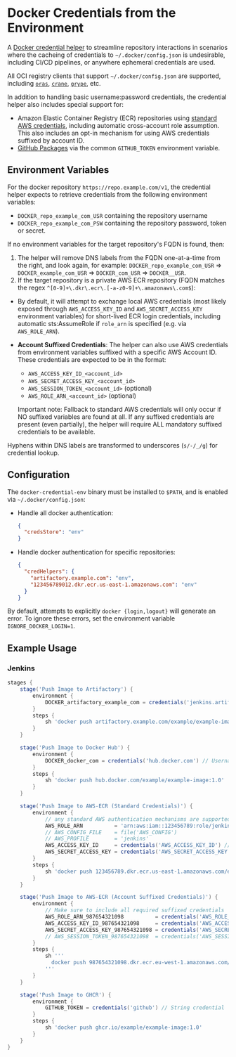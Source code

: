 # Docker Credentials from the Environment

A [Docker credential helper](https://docs.docker.com/engine/reference/commandline/login/#credential-helpers) to streamline repository interactions in scenarios where the cacheing of credentials to `~/.docker/config.json` is undesirable, including CI/CD pipelines, or anywhere ephemeral credentials are used.

All OCI registry clients that support `~/.docker/config.json` are supported, including [`oras`](https://oras.land/), [`crane`](https://github.com/google/go-containerregistry/blob/main/cmd/crane/README.md), [`grype`](https://github.com/anchore/grype), etc.

In addition to handling basic username:password credentials, the credential helper also includes special support for:

* Amazon Elastic Container Registry (ECR) repositories using [standard AWS credentials](https://docs.aws.amazon.com/cli/latest/userguide/cli-configure-envvars.html), including automatic cross-account role assumption. This also includes an opt-in mechanism for using AWS credentials suffixed by account ID.
* [GitHub Packages](https://ghcr.io/) via the common `GITHUB_TOKEN` environment variable.

## Environment Variables

For the docker repository `https://repo.example.com/v1`, the credential helper expects to retrieve credentials from the following environment variables:

* `DOCKER_repo_example_com_USR` containing the repository username
* `DOCKER_repo_example_com_PSW` containing the repository password, token or secret.

If no environment variables for the target repository's FQDN is found, then:

1. The helper will remove DNS labels from the FQDN one-at-a-time from the right, and look again, for example:
   `DOCKER_repo_example_com_USR` => `DOCKER_example_com_USR` => `DOCKER_com_USR` => `DOCKER__USR`.
2. If the target repository is a private AWS ECR repository (FQDN matches the regex `^[0-9]+\.dkr\.ecr\.[-a-z0-9]+\.amazonaws\.com$`):
* By default, it will attempt to exchange local AWS credentials (most likely exposed through `AWS_ACCESS_KEY_ID` and `AWS_SECRET_ACCESS_KEY` environment variables) for short-lived ECR login credentials, including automatic sts:AssumeRole if `role_arn` is specified (e.g. via `AWS_ROLE_ARN`).
* **Account Suffixed Credentials**: The helper can also use AWS credentials from environment variables suffixed with a specific AWS Account ID. These credentials are expected to be in the format:
    * `AWS_ACCESS_KEY_ID_<account_id>`
    * `AWS_SECRET_ACCESS_KEY_<account_id>`
    * `AWS_SESSION_TOKEN_<account_id>` (optional)
    * `AWS_ROLE_ARN_<account_id>` (optional)

  Important note: Fallback to standard AWS credentials will only occur if NO suffixed variables are found at all. If any suffixed credentials are present (even partially), the helper will require ALL mandatory suffixed credentials to be available.

Hyphens within DNS labels are transformed to underscores (`s/-/_/g`) for credential lookup.

## Configuration

The `docker-credential-env` binary must be installed to `$PATH`, and is enabled via `~/.docker/config.json`:

* Handle all docker authentication:

  ```json
  {
    "credsStore": "env"
  }
  ```

* Handle docker authentication for specific repositories:

  ```json
  {
    "credHelpers": {
      "artifactory.example.com": "env",
      "123456789012.dkr.ecr.us-east-1.amazonaws.com": "env"
    }
  }
  ```

By default, attempts to explicitly `docker {login,logout}` will generate an error. To ignore these errors, set the environment variable `IGNORE_DOCKER_LOGIN=1`.

## Example Usage

### Jenkins

```groovy
stages {
    stage('Push Image to Artifactory') {
        environment {
            DOCKER_artifactory_example_com = credentials('jenkins.artifactory') // (Vault) Username-Password credential
        }
        steps {
            sh 'docker push artifactory.example.com/example/example-image:1.0'
        }
    }

    stage('Push Image to Docker Hub') {
        environment {
            DOCKER_docker_com = credentials('hub.docker.com') // Username-Password credential, exploiting domain search
        }
        steps {
            sh 'docker push hub.docker.com/example/example-image:1.0'
        }
    }

    stage('Push Image to AWS-ECR (Standard Credentials)') {
        environment {
            // any standard AWS authentication mechanisms are supported
            AWS_ROLE_ARN          = 'arn:aws:iam::123456789:role/jenkins-user' // triggers automatic sts:AssumeRole
            // AWS_CONFIG_FILE    = file('AWS_CONFIG')
            // AWS_PROFILE        = 'jenkins'
            AWS_ACCESS_KEY_ID     = credentials('AWS_ACCESS_KEY_ID') // String credential
            AWS_SECRET_ACCESS_KEY = credentials('AWS_SECRET_ACCESS_KEY') // String credential
        }
        steps {
            sh 'docker push 123456789.dkr.ecr.us-east-1.amazonaws.com/example/example-image:1.0'
        }
    }

    stage('Push Image to AWS-ECR (Account Suffixed Credentials)') {
        environment {
            // Make sure to include all required suffixed credentials
            AWS_ROLE_ARN_987654321098          = credentials('AWS_ROLE_ARN') // String credential
            AWS_ACCESS_KEY_ID_987654321098     = credentials('AWS_ACCESS_KEY_ID') // String credential
            AWS_SECRET_ACCESS_KEY_987654321098 = credentials('AWS_SECRET_ACCESS_KEY') // String credential
            // AWS_SESSION_TOKEN_987654321098  = credentials('AWS_SESSION_TOKEN') // Optional
        }
        steps {
            sh '''
              docker push 987654321098.dkr.ecr.eu-west-1.amazonaws.com/another-example/another-image:2.0
            '''
        }
    }

    stage('Push Image to GHCR') {
        environment {
            GITHUB_TOKEN = credentials('github') // String credential
        }
        steps {
            sh 'docker push ghcr.io/example/example-image:1.0'
        }
    }
}
```
